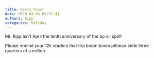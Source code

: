 ```yaml
---
title: Gerry Faust
date: 2020-04-03 06:51:41
authors: Ripp
categories: Holiday
---
```


 Mr. Ripp isn't April the tenth anniversary of the bp oil spill?

Please remind your 12k readers that trip boom boom pittman stole three quarters of a million.